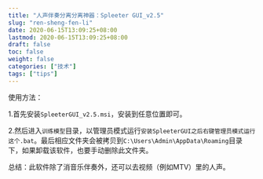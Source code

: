 ```yaml
---
title: "人声伴奏分离分离神器：Spleeter GUI_v2.5"
slug: "ren-sheng-fen-li"
date: 2020-06-15T13:09:25+08:00
lastmod: 2020-06-15T13:09:25+08:00
draft: false
toc: false
weight: false
categories: ["技术"]
tags: ["tips"]
---
```


使用方法：

1.首先安装`SpleeterGUI_v2.5.msi`，安装到任意位置即可。

2.然后进入`训练模型`目录，以管理员模式运行`安装SpleeterGUI之后右键管理员模式运行这个.bat`。最后相应文件夹会被拷贝到`C:\Users\Admin\AppData\Roaming`目录下，如果卸载该软件，也要手动删除此文件夹。

总结：此软件除了消音乐伴奏外，还可以去视频（例如MTV）里的人声。